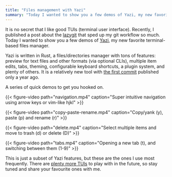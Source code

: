```yaml
---
title: "Files management with Yazi"
summary: "Today I wanted to show you a few demos of Yazi, my new favorite terminal-based files manager."
---
```


It is no secret that I like good TUIs (terminal user interface). Recently, I published a post about the [lazygit](https://github.com/jesseduffield/lazygit) that sped up my git workflow so much. Today I wanted to show you a few demos of [Yazi](https://yazi-rs.github.io), my new favorite terminal-based files manager.

Yazi is written in Rust, a files/directories manager with tons of features: preview for text files and other formats (via optional CLIs), multiple item edits, tabs, theming, configurable keyboard shortcuts, a plugin system, and plenty of others. It is a relatively new tool with [the first commit](https://github.com/sxyazi/yazi/commit/52aa00ed23bf458e82f92bf92310ec860bd3de9c) published only a year ago.

A series of quick demos to get you hooked on.

{{< figure-video path="navigation.mp4" caption="Super intuitive navigation using arrow keys or vim-like hjkl" >}}

{{< figure-video path="copy-paste-rename.mp4" caption="Copy/yank (y), paste (p) and rename (r)" >}}

{{< figure-video path="delete.mp4" caption="Select multiple items and move to trash (d) or delete (D)" >}}

{{< figure-video path="tabs.mp4" caption="Opening a new tab (t), and switching between them (1-9)" >}}
 

This is just a subset of Yazi features, but these are the ones I use most frequently. There are [plenty more TUIs](https://github.com/rothgar/awesome-tuis) to play with in the future, so stay tuned and share your favourite ones with me.
